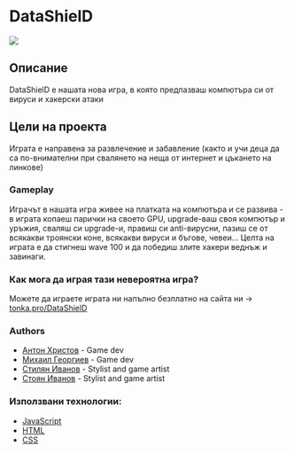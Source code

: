 
# DataShielD

![](https://media.discordapp.net/attachments/1082725043861213275/1083906108592226384/Slide1.PNG?width=1179&height=663)


## Описание
DataShielD е нашата нова игра, в която предпазваш компютъра си от вируси и хакерски атаки
## Цели на проекта
Играта е направена за развлечение и забавление (както и учи деца да са по-внимателни при свалянето на неща от интернет и цъкането на линкове)
### Gameplay
Играчът в нашата игра живее на платката на компютъра и се развива - в играта копаеш парички на своето GPU, upgrade-ваш своя компютър и уръжия, сваляш си upgradе-и, правиш си anti-вирусни, пазиш се от всякакви троянски коне, всякакви вируси и бъгове, чевеи... Целта на играта е да стигнеш wave 100 и да победиш злите хакери веднъж и завинаги.
### Как мога да играя тази невероятна игра?
Можете да играете играта ни напълно безплатно на сайта ни -> [tonka.pro/DataShielD](https://tonka.pro/DataShielD)
### Authors

- [Антон Христов](https://www.github.com/DebelToni) - Game dev
- [Михаил Георгиев](https://www.github.com/Misho12345) - Game dev
- [Стилян Иванов](https://www.github.com/StilyanI) - Stylist and game artist
- [Стоян Иванов](https://www.github.com/ToonLoL) - Stylist and game artist


### Използвани технологии:
- [JavaScript](https://www.javascript.com)
- [HTML](https://html.com)
- [CSS](https://www.w3.org/Style/CSS/Overview.en.html)

